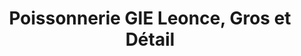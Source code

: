 ---
title: "Poissonnerie GIE Leonce, Gros et Détail"
url: /saint-pierre/poissonnerie-gie-leonce-gros-et-detail/
shop: fruits de mer
---